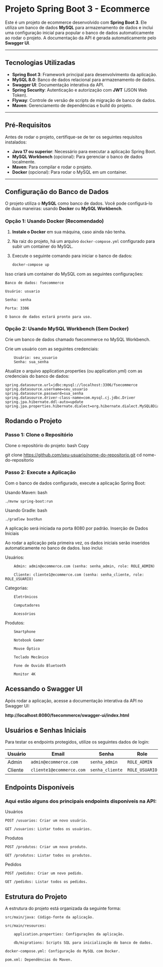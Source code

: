 # Projeto Spring Boot 3 - Ecommerce

Este é um projeto de ecommerce desenvolvido com **Spring Boot 3**. Ele utiliza um banco de dados **MySQL** para armazenamento de dados e inclui uma configuração inicial para popular o banco de dados automaticamente ao rodar o projeto. A documentação da API é gerada automaticamente pelo **Swagger UI**.

---

## Tecnologias Utilizadas

- **Spring Boot 3**: Framework principal para desenvolvimento da aplicação.
- **MySQL 8.0**: Banco de dados relacional para armazenamento de dados.
- **Swagger UI**: Documentação interativa da API.
- **Spring Security**: Autenticação e autorização com **JWT** (JSON Web Token).
- **Flyway**: Controle de versão de scripts de migração de banco de dados.
- **Maven**: Gerenciamento de dependências e build do projeto.

---

## Pré-Requisitos

Antes de rodar o projeto, certifique-se de ter os seguintes requisitos instalados:

- **Java 17 ou superior**: Necessário para executar a aplicação Spring Boot.
- **MySQL Workbench** (opcional): Para gerenciar o banco de dados localmente.
- **Maven**: Para compilar e rodar o projeto.
- **Docker** (opcional): Para rodar o MySQL em um container.

---

## Configuração do Banco de Dados

O projeto utiliza o **MySQL** como banco de dados. Você pode configurá-lo de duas maneiras: usando **Docker** ou **MySQL Workbench**.

### Opção 1: Usando Docker (Recomendado)

1. **Instale o Docker** em sua máquina, caso ainda não tenha.
2. Na raiz do projeto, há um arquivo `docker-compose.yml` configurado para subir um container do MySQL.
3. Execute o seguinte comando para iniciar o banco de dados:

   ```bash
   docker-compose up

Isso criará um container do MySQL com as seguintes configurações:

    Banco de dados: fsecommerce

    Usuário: usuario

    Senha: senha

    Porta: 3306

    O banco de dados estará pronto para uso.

### Opção 2: Usando MySQL Workbench (Sem Docker)

   Crie um banco de dados chamado fsecommerce no MySQL Workbench.

   Crie um usuário com as seguintes credenciais:

        Usuário: seu_usuario
        Senha: sua_senha

   Atualize o arquivo application.properties (ou application.yml) com as credenciais do banco de dados:
   
    spring.datasource.url=jdbc:mysql://localhost:3306/fsecommerce
    spring.datasource.username=seu_usuario
    spring.datasource.password=sua_senha
    spring.datasource.driver-class-name=com.mysql.cj.jdbc.Driver
    spring.jpa.hibernate.ddl-auto=update
    spring.jpa.properties.hibernate.dialect=org.hibernate.dialect.MySQL8Dialect

## Rodando o Projeto
### Passo 1: Clone o Repositório

Clone o repositório do projeto:
bash
Copy

git clone https://github.com/seu-usuario/nome-do-repositorio.git
cd nome-do-repositorio

### Passo 2: Execute a Aplicação

Com o banco de dados configurado, execute a aplicação Spring Boot:

   Usando Maven:
    bash
        
    ./mvnw spring-boot:run

Usando Gradle:
    bash
    
    ./gradlew bootRun

A aplicação será iniciada na porta 8080 por padrão.
Inserção de Dados Iniciais

Ao rodar a aplicação pela primeira vez, os dados iniciais serão inseridos automaticamente no banco de dados. Isso inclui:

   Usuários:

        Admin: admin@ecommerce.com (senha: senha_admin, role: ROLE_ADMIN)

        Cliente: cliente1@ecommerce.com (senha: senha_cliente, role: ROLE_USUARIO)

   Categorias:

        Eletrônicos

        Computadores

        Acessórios

   Produtos:

        Smartphone

        Notebook Gamer

        Mouse Óptico

        Teclado Mecânico

        Fone de Ouvido Bluetooth

        Monitor 4K

## Acessando o Swagger UI

Após rodar a aplicação, acesse a documentação interativa da API no Swagger UI:

**http://localhost:8080/fsecommerce/swagger-ui/index.html**

## Usuários e Senhas Iniciais

Para testar os endpoints protegidos, utilize os seguintes dados de login:

| **Usuário** | **Email**               | **Senha**       | **Role**      |
|-------------|-------------------------|-----------------|---------------|
| Admin       | `admin@ecommerce.com`   | `senha_admin`   | `ROLE_ADMIN`  |
| Cliente     | `cliente1@ecommerce.com`| `senha_cliente` | `ROLE_USUARIO`|

## Endpoints Disponíveis

### Aqui estão alguns dos principais endpoints disponíveis na API:
Usuários

    POST /usuarios: Criar um novo usuário.

    GET /usuarios: Listar todos os usuários.

Produtos

    POST /produtos: Criar um novo produto.

    GET /produtos: Listar todos os produtos.

Pedidos

    POST /pedidos: Criar um novo pedido.

    GET /pedidos: Listar todos os pedidos.

## Estrutura do Projeto

A estrutura do projeto está organizada da seguinte forma:

    src/main/java: Código-fonte da aplicação.

    src/main/resources:

        application.properties: Configurações da aplicação.

        db/migrations: Scripts SQL para inicialização do banco de dados.

    docker-compose.yml: Configuração do MySQL com Docker.

    pom.xml: Dependências do Maven.
